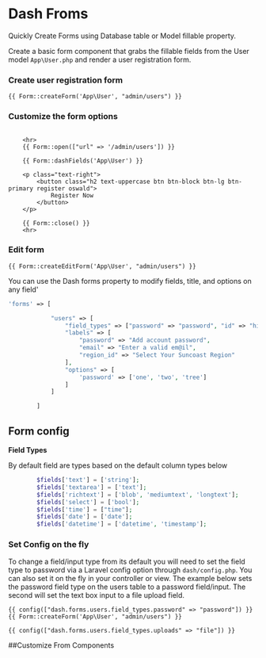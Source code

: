 # Dash Froms

Quickly Create Forms using Database table or Model fillable property.

Create a basic form component that grabs the fillable fields from the User model `App\User.php` and render a user registration form.   

### Create user registration form

```blade
{{ Form::createForm('App\User', "admin/users") }}
```

### Customize the form options

```blade

    <hr>
    {{ Form::open(["url" => '/admin/users']) }}

    {{ Form::dashFields('App\User') }}
    
    <p class="text-right">
        <button class="h2 text-uppercase btn btn-block btn-lg btn-primary register oswald">
            Register Now
        </button>
    </p>

    {{ Form::close() }}
    <hr>
```

### Edit form 

```blade
{{ Form::createEditForm('App\User', "admin/users") }}
```
You can use the Dash forms property to modify fields, title, and options on any field'

```php
'forms' => [

            "users" => [
                "field_types" => ["password" => "password", "id" => "hidden", "email" => "email"],
                "labels" => [
                    "password" => "Add account password",
                    "email" => "Enter a valid em@il",
                    "region_id" => "Select Your Suncoast Region"
                ],
                "options" => [
                    'password' => ['one', 'two', 'tree']
                ]
            ]

        ]
```
 
 

## Form config 

__Field Types__

By default field are types based on the default column types below 

```php
        $fields['text'] = ['string'];
        $fields['textarea'] = ['text'];
        $fields['richtext'] = ['blob', 'mediumtext', 'longtext'];
        $fields['select'] = ['bool'];
        $fields['time'] = ["time"];
        $fields['date'] = ['date'];
        $fields['datetime'] = ['datetime', 'timestamp'];
```

### Set Config on the fly 

To change a field/input type from its default you will need to set the field type to password via a Laravel config option through `dash/config.php`. You can also set it on the fly in your controller or view. The example below sets the password field type on the users table to a password field/input. The second will set the text box input to a file upload field.

```blade
{{ config(["dash.forms.users.field_types.password" => "password"]) }}
{{ Form::createForm('App\User', "admin/users") }}
```

```blade
{{ config(["dash.forms.users.field_types.uploads" => "file"]) }}
```

##Customize From Components


